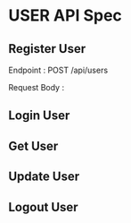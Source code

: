 # USER API Spec

## Register User

Endpoint : POST /api/users

Request Body :

## Login User

## Get User

## Update User

## Logout User
